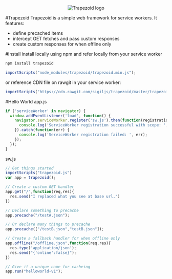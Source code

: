 <p align="center">
  <img src="https://upload.wikimedia.org/wikipedia/commons/b/b7/Isosceles_trapezoid.jpg" alt="Trapezoid logo"/>
</p>

#Trapezoid
Trapezoid is a simple web framework for service workers. It features:
* define precached items
* intercept GET fetches and pass custom responses
* create custom responses for when offline only

#Install
install locally using npm and refer locally from your service worker
```bash
npm install trapezoid
```
```javascript
importScripts("node_modules/trapezoid/trapezoid.min.js");
```
or reference CDN file on rawgit in your service worker:
```javascript
importScripts("https://cdn.rawgit.com/sigiljs/trapezoid/master/trapezoid.min.js");
```
#Hello World
app.js
```javascript
if ('serviceWorker' in navigator) {
  window.addEventListener('load', function() {
    navigator.serviceWorker.register('sw.js').then(function(registration) {
      console.log('ServiceWorker registration successful with scope: ', registration.scope);
    }).catch(function(err) {
      console.log('ServiceWorker registration failed: ', err);
    });
  });
}
```

sw.js
```javascript
// Get things started
importScripts("trapezoid.js")
var app = trapezoid();

// Create a custom GET handler
app.get("/",function(req,res){
  res.send("I replaced what you see at base url.")
})

// Declare something to precache
app.precache("/testA.json");

// Or declare many things to precache
app.precache(["/testB.json","testB.json"]);

// Create a fallback handler for when offline only
app.offline("/offline.json",function(req,res){
  res.type('application/json');
  res.send("{'online':false}");
})

// Give it a unique name for cacheing
app.run("helloworld-v1");
```
